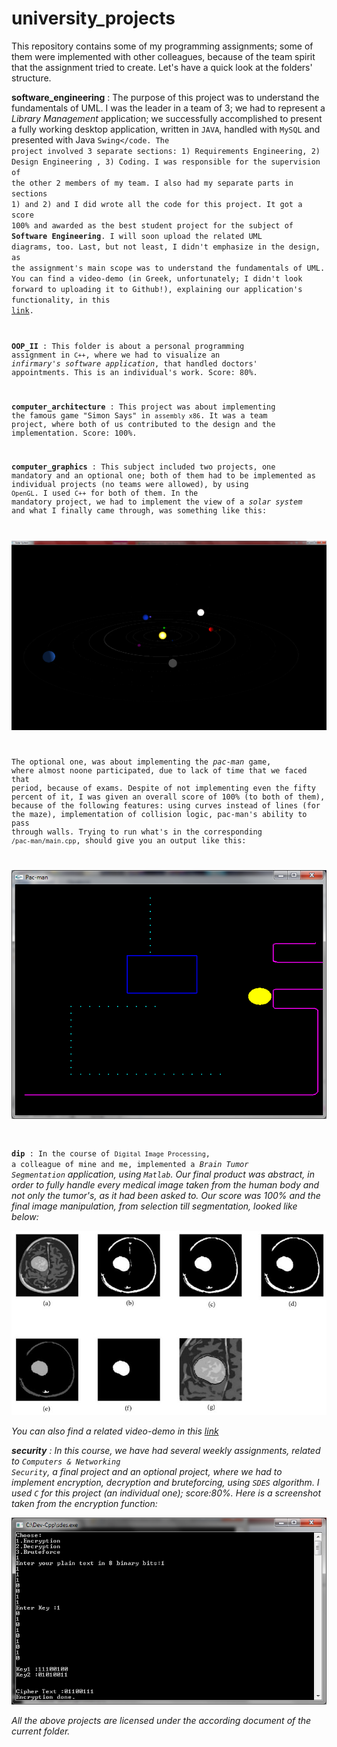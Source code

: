 university_projects
===================
This repository contains some of my programming assignments; some of them were implemented with other colleagues, because of the team spirit that the assignment tried to create. Let's have a quick look at the folders' structure.

<b>software_engineering</b> : The purpose of this project was to understand the fundamentals of UML. I was the leader in a team of 3; we had to represent a <i>Library Management</i> application; we successfully accomplished to present a fully working desktop application, written in <code>JAVA</code>, handled with <code>MySQL</code> and presented with Java <code>Swing</code. The project involved 3 separate sections: 1) Requirements Engineering, 2) Design Engineering , 3) Coding. I was responsible for the supervision of the other 2 members of my team. I also had my separate parts in sections 1) and 2) and I did wrote all the code for this project. It got a score 100% and awarded as the best student project for the subject of <b>Software Engineering</b>. I will soon upload the related UML diagrams, too. Last, but not least, I didn't emphasize in the design, as the assignment's main scope was to understand the fundamentals of UML. You can find a video-demo (in Greek, unfortunately; I didn't look forward to uploading it to Github!), explaining our application's functionality, in this <a href="https://drive.google.com/file/d/0BwF392wdixcxRUtpNk80OXpzVjA/edit?usp=sharing">link</a>. 

<b>OOP_II</b> : This folder is about a personal programming assignment in <code>C++</code>, where we had to visualize an <i>infirmary's software application</i>, that handled doctors' appointments. This is an individual's work. Score: 80%.

<b>computer_architecture</b> : This project was about implementing the famous game "Simon Says" in <code>assembly x86</code>. It was a team project, where both of us contributed to the design and the implementation. Score: 100%.

<b>computer_graphics</b> : This subject included two projects, one mandatory and an optional one; both of them had to be implemented as individual projects (no teams were allowed), by using <code>OpenGL</code>. I used <code>C++</code> for both of them. In the mandatory project, we had to implement the view of a <i>solar system</i> and what I finally came through, was something like this:

![solarsystem](/_images/solar_system2.jpg "big_photo")

The optional one, was about implementing the <i>pac-man</i> game, where almost noone participated, due to lack of time that we faced that period, because of exams. Despite of not implementing even the fifty percent of it, I was given an overall score of 100% (to both of them), because of the following features: using curves instead of lines (for the maze), implementation of collision logic, pac-man's ability to pass through walls. Trying to run what's in the corresponding <code>/pac-man/main.cpp</code>, should give you an output like this:

![pacman](/_images/pac-man.jpg)

<b>dip</b> : In the course of <code>Digital Image Processing</code>, a colleague of mine and me, implemented a <i>Brain Tumor Segmentation</code> application, using <code>Matlab</code>. Our final product was abstract, in order to fully handle every medical image taken from the human body and not only the tumor's, as it had been asked to. Our score was 100% and the final image manipulation, from selection till segmentation, looked like below:

![brain](/_images/brain_tumor_segmentaion.jpg)

You can also find a related video-demo in this <a href="https://drive.google.com/file/d/0BwF392wdixcxcFoyU2VzNjRnbWc/edit?usp=sharing">link</a>

<b>security</b> : In this course, we have had several weekly assignments, related to <code>Computers & Networking Security</code>, a final project and an optional project, where we had to implement <i>encryption</i>, <i>decryption</i> and <i>bruteforcing</i>, using <code>SDES</code> algorithm. I used <code>C</code> for this project (an individual one); score:80%. Here is a screenshot taken from the encryption function:

![sdes](/_images/sdes_encryption.jpg)

<i>All the above projects are licensed under the according document of the current folder.</i>

